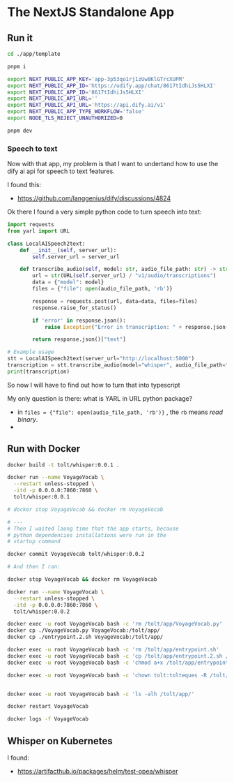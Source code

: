 # The NextJS Standalone App

## Run it

```bash
cd ./app/template

pnpm i

export NEXT_PUBLIC_APP_KEY='app-3p53qo1rj1zUw8KlGTrcXUPM'
export NEXT_PUBLIC_APP_ID='https://udify.app/chat/8617tIdhiJs5HLXI'
export NEXT_PUBLIC_APP_ID='8617tIdhiJs5HLXI'
export NEXT_PUBLIC_API_URL=''
export NEXT_PUBLIC_API_URL='https://api.dify.ai/v1'
export NEXT_PUBLIC_APP_TYPE_WORKFLOW='false'
export NODE_TLS_REJECT_UNAUTHORIZED=0

pnpm dev

```

### Speech to text

Now with that app, my problem is that I want to undertand how to use the dify ai api for speech to text features. 

I found this:

* https://github.com/langgenius/dify/discussions/4824


Ok there I found a very simple python code to turn speech into text:

```Python
import requests
from yarl import URL

class LocalAISpeech2text:
    def __init__(self, server_url):
        self.server_url = server_url

    def transcribe_audio(self, model: str, audio_file_path: str) -> str:
        url = str(URL(self.server_url) / "v1/audio/transcriptions")
        data = {"model": model}
        files = {"file": open(audio_file_path, 'rb')}

        response = requests.post(url, data=data, files=files)
        response.raise_for_status()

        if 'error' in response.json():
            raise Exception("Error in transcription: " + response.json()['error'])

        return response.json()["text"]

# Example usage
stt = LocalAISpeech2text(server_url="http://localhost:5000")
transcription = stt.transcribe_audio(model="whisper", audio_file_path="path/to/audio/file.wav")
print(transcription)
```

So now I will have to find out how to turn that into typescript

My only question is there: what is YARL in URL python package?

* in `files = {"file": open(audio_file_path, 'rb')}` , the `rb` means _read binary_.
* 



## Run with Docker

```bash
docker build -t tolt/whisper:0.0.1 .
```

```bash
docker run --name VoyageVocab \
  --restart unless-stopped \
  -itd -p 0.0.0.0:7860:7860 \
  tolt/whisper:0.0.1

# docker stop VoyageVocab && docker rm VoyageVocab

# ---
# Then I waited laong time that the app starts, because
# python dependencies installations were run in the
# startup command

docker commit VoyageVocab tolt/whisper:0.0.2

# And then I ran:

docker stop VoyageVocab && docker rm VoyageVocab

docker run --name VoyageVocab \
  --restart unless-stopped \
  -itd -p 0.0.0.0:7860:7860 \
  tolt/whisper:0.0.2

docker exec -u root VoyageVocab bash -c 'rm /tolt/app/VoyageVocab.py'
docker cp ./VoyageVocab.py VoyageVocab:/tolt/app/
docker cp ./entrypoint.2.sh VoyageVocab:/tolt/app/

docker exec -u root VoyageVocab bash -c 'rm /tolt/app/entrypoint.sh'
docker exec -u root VoyageVocab bash -c 'cp /tolt/app/entrypoint.2.sh /tolt/app/entrypoint.sh'
docker exec -u root VoyageVocab bash -c 'chmod a+x /tolt/app/entrypoint.sh'

docker exec -u root VoyageVocab bash -c 'chown tolt:tolteques -R /tolt/app/'


docker exec -u root VoyageVocab bash -c 'ls -alh /tolt/app/'

docker restart VoyageVocab

docker logs -f VoyageVocab


```


## Whisper on Kubernetes

I found:

* https://artifacthub.io/packages/helm/test-opea/whisper